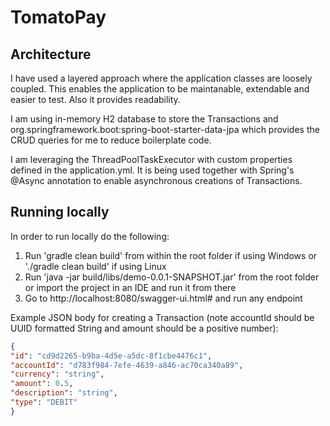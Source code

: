 # TomatoPay

## Architecture
I have used a layered approach where the application classes are loosely coupled.
This enables the application to be maintanable, extendable and easier to test. Also it provides readability.

I am using in-memory H2 database to store the Transactions and org.springframework.boot:spring-boot-starter-data-jpa 
which provides the CRUD queries for me to reduce boilerplate code.

I am leveraging the ThreadPoolTaskExecutor with custom properties defined in the application.yml.
It is being used together with Spring's @Async annotation to enable asynchronous creations of Transactions.

## Running locally
In order to run locally do the following:
1. Run 'gradle clean build' from within the root folder if using Windows or './gradle clean build' if using Linux
2. Run 'java -jar build/libs/demo-0.0.1-SNAPSHOT.jar' from the root folder or import the project in an IDE and run it from there
3. Go to http://localhost:8080/swagger-ui.html# and run any endpoint

Example JSON body for creating a Transaction (note accountId should be UUID formatted String and amount should be a positive number):
```json
{
"id": "cd9d2265-b9ba-4d5e-a5dc-8f1cbe4476c1",
"accountId": "d783f984-7efe-4639-a846-ac70ca340a89",
"currency": "string",
"amount": 0.5,
"description": "string",
"type": "DEBIT"
}
```

